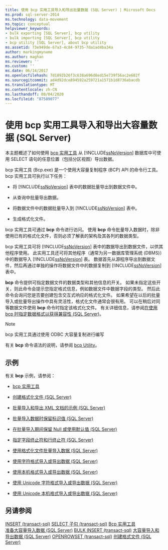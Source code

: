 ```yaml
---
title: 使用 bcp 实用工具导入和导出批量数据 (SQL Server) | Microsoft Docs
ms.prod: sql-server-2014
ms.technology: data-movement
ms.topic: conceptual
helpviewer_keywords:
- bulk exporting [SQL Server], bcp utility
- bulk importing [SQL Server], bcp utility
- bcp utility [SQL Server], about bcp utility
ms.assetid: 73e949de-67a3-4c84-9735-7da1ad4ba34a
author: markingmyname
ms.author: maghan
ms.reviewer: ''
ms.custom: ''
ms.date: 06/14/2017
ms.openlocfilehash: 7d1892b26f3c638a696d8ed15e739f56ac2e682f
ms.sourcegitcommit: ad4d92dce894592a259721a1571b1d8736abacdb
ms.translationtype: MT
ms.contentlocale: zh-CN
ms.lasthandoff: 08/04/2020
ms.locfileid: "87589077"
---
```

# <a name="import-and-export-bulk-data-by-using-the-bcp-utility-sql-server"></a>使用 bcp 实用工具导入和导出大容量数据 (SQL Server)

本主题概述了如何使用 [bcp 实用工具](../../tools/bcp-utility.md) 从 [!INCLUDE[ssNoVersion](../../includes/ssnoversion-md.md)] 数据库中可使用 SELECT 语句的任意位置（包括分区视图）导出数据。  
  
 bcp 实用工具 (Bcp.exe) 是一个使用大容量复制程序 (BCP) API 的命令行工具。 bcp 实用工具可执行以下任务：  
  
-   将 [!INCLUDE[ssNoVersion](../../includes/ssnoversion-md.md)] 表中的数据批量导出到数据文件中。  
  
-   从查询中批量导出数据。  
  
-   将数据文件中的数据批量导入到 [!INCLUDE[ssNoVersion](../../includes/ssnoversion-md.md)] 表中。  
  
-   生成格式化文件。  
  
 bcp 实用工具可通过 **bcp** 命令进行访问。 使用 **bcp** 命令批量导入数据时，除非使用已有的格式化文件，否则必须了解表的架构及其各列的数据类型。  
  
 bcp 实用工具可将 [!INCLUDE[ssNoVersion](../../includes/ssnoversion-md.md)] 表中的数据导出到数据文件，以供其他程序使用。 此实用工具还可将其他程序（通常为另一数据库管理系统 (DBMS)）中的数据导入 [!INCLUDE[ssNoVersion](../../includes/ssnoversion-md.md)] 表。 数据首先从源程序导出到数据文件，然后再通过单独的操作将数据文件中的数据复制到 [!INCLUDE[ssNoVersion](../../includes/ssnoversion-md.md)] 表中。  
  
 **bcp** 命令提供可指定数据文件的数据类型和其他信息的开关。 如果未指定这些开关，则此命令会提示您指定格式信息，例如数据文件中数据字段的类型。 然后此命令会询问您是否要创建包含交互式响应的格式化文件。 如果希望在以后的批量导入或批量导出操作中具有灵活性，格式化文件通常会很有用。 可以在稍后对同等数据文件使用 **bcp** 命令时指定该格式化文件。 有关详细信息，请参阅[在使用 bcp 时指定数据格式以获得兼容性 (SQL Server)](specify-data-formats-for-compatibility-when-using-bcp-sql-server.md)。  
  
> [!NOTE]  
>  bcp 实用工具通过使用 ODBC 大容量复制进行编写  
  
 有关 **bcp** 命令语法的说明，请参阅 [bcp Utility](../../tools/bcp-utility.md)。  
  
## <a name="examples"></a>示例

 有关 **bcp** 示例，请参阅：  
  
-   [bcp 实用工具](../../tools/bcp-utility.md)  
  
-   [创建格式化文件 (SQL Server)](create-a-format-file-sql-server.md)  
  
-   [批量导入和导出 XML 文档的示例 (SQL Server)](examples-of-bulk-import-and-export-of-xml-documents-sql-server.md)  
  
-   [批量导入数据时保留标识值 (SQL Server)](keep-identity-values-when-bulk-importing-data-sql-server.md)  
  
-   [在批量导入期间保留 Null 或使用默认值 (SQL Server)](keep-nulls-or-use-default-values-during-bulk-import-sql-server.md)  
  
-   [指定字段终止符和行终止符 (SQL Server)](specify-field-and-row-terminators-sql-server.md)  
  
-   [使用格式化文件批量导入数据 (SQL Server)](use-a-format-file-to-bulk-import-data-sql-server.md)  
  
-   [使用字符格式导入或导出数据 (SQL Server)](use-character-format-to-import-or-export-data-sql-server.md)  
  
-   [使用本机格式导入或导出数据 (SQL Server)](use-native-format-to-import-or-export-data-sql-server.md)  
  
-   [使用 Unicode 字符格式导入或导出数据 (SQL Server)](use-unicode-character-format-to-import-or-export-data-sql-server.md)  
  
-   [使用 Unicode 本机格式导入或导出数据 (SQL Server)](use-unicode-native-format-to-import-or-export-data-sql-server.md)  

## <a name="see-also"></a>另请参阅

[INSERT &#40;transact-sql&#41;](/sql/t-sql/statements/insert-transact-sql) 
[SELECT 子句 &#40;transact-sql&#41;](/sql/t-sql/queries/select-clause-transact-sql) 
[Bcp 实用工具](../../tools/bcp-utility.md)   
[准备大容量导入数据 &#40;SQL Server&#41;](prepare-to-bulk-import-data-sql-server.md) 
[BULK INSERT &#40;transact-sql&#41;](/sql/t-sql/statements/bulk-insert-transact-sql) 
[大容量导入和导出数据 &#40;SQL Server&#41;](bulk-import-and-export-of-data-sql-server.md) 
[OPENROWSET &#40;transact-sql&#41;](/sql/t-sql/functions/openrowset-transact-sql) 
[创建格式文件 &#40;SQL Server&#41;](create-a-format-file-sql-server.md)